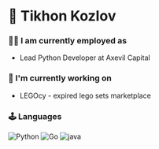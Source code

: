 # 👋 Tikhon Kozlov

### 👨‍💻 I am currently employed as 
  <ul>
    <li>Lead Python Developer at Axevil Capital</li>
  </ul>

### 🥷 I'm currently working on
  <ul>
    <li>LEGOcy - expired lego sets marketplace</li>
  </ul>

### 🕹 Languages

![Python](https://img.shields.io/badge/python-3670A0?style=for-the-badge&logo=python&logoColor=ffdd54)
![Go](https://img.shields.io/badge/go-%2300ADD8.svg?style=for-the-badge&logo=go&logoColor=white)
![java](https://img.shields.io/badge/java-%23ED8B00.svg?style=for-the-badge&logo=java&logoColor=white)



